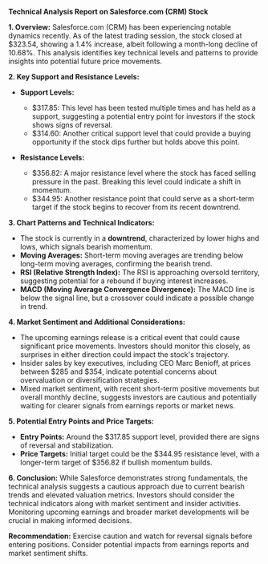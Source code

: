 **Technical Analysis Report on Salesforce.com (CRM) Stock**

**1. Overview:**
Salesforce.com (CRM) has been experiencing notable dynamics recently. As of the latest trading session, the stock closed at $323.54, showing a 1.4% increase, albeit following a month-long decline of 10.68%. This analysis identifies key technical levels and patterns to provide insights into potential future price movements.

**2. Key Support and Resistance Levels:**
- **Support Levels:** 
  - $317.85: This level has been tested multiple times and has held as a support, suggesting a potential entry point for investors if the stock shows signs of reversal.
  - $314.60: Another critical support level that could provide a buying opportunity if the stock dips further but holds above this point.
  
- **Resistance Levels:**
  - $356.82: A major resistance level where the stock has faced selling pressure in the past. Breaking this level could indicate a shift in momentum.
  - $344.95: Another resistance point that could serve as a short-term target if the stock begins to recover from its recent downtrend.

**3. Chart Patterns and Technical Indicators:**
- The stock is currently in a **downtrend**, characterized by lower highs and lows, which signals bearish momentum.
- **Moving Averages:** Short-term moving averages are trending below long-term moving averages, confirming the bearish trend.
- **RSI (Relative Strength Index):** The RSI is approaching oversold territory, suggesting potential for a rebound if buying interest increases.
- **MACD (Moving Average Convergence Divergence):** The MACD line is below the signal line, but a crossover could indicate a possible change in trend.

**4. Market Sentiment and Additional Considerations:**
- The upcoming earnings release is a critical event that could cause significant price movements. Investors should monitor this closely, as surprises in either direction could impact the stock's trajectory.
- Insider sales by key executives, including CEO Marc Benioff, at prices between $285 and $354, indicate potential concerns about overvaluation or diversification strategies.
- Mixed market sentiment, with recent short-term positive movements but overall monthly decline, suggests investors are cautious and potentially waiting for clearer signals from earnings reports or market news.

**5. Potential Entry Points and Price Targets:**
- **Entry Points:** Around the $317.85 support level, provided there are signs of reversal and stabilization.
- **Price Targets:** Initial target could be the $344.95 resistance level, with a longer-term target of $356.82 if bullish momentum builds.

**6. Conclusion:**
While Salesforce demonstrates strong fundamentals, the technical analysis suggests a cautious approach due to current bearish trends and elevated valuation metrics. Investors should consider the technical indicators along with market sentiment and insider activities. Monitoring upcoming earnings and broader market developments will be crucial in making informed decisions.

**Recommendation:** Exercise caution and watch for reversal signals before entering positions. Consider potential impacts from earnings reports and market sentiment shifts.